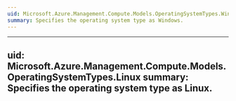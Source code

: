 ```yaml
---
uid: Microsoft.Azure.Management.Compute.Models.OperatingSystemTypes.Windows
summary: Specifies the operating system type as Windows.
---
```


---
uid: Microsoft.Azure.Management.Compute.Models.OperatingSystemTypes.Linux
summary: Specifies the operating system type as Linux.
---